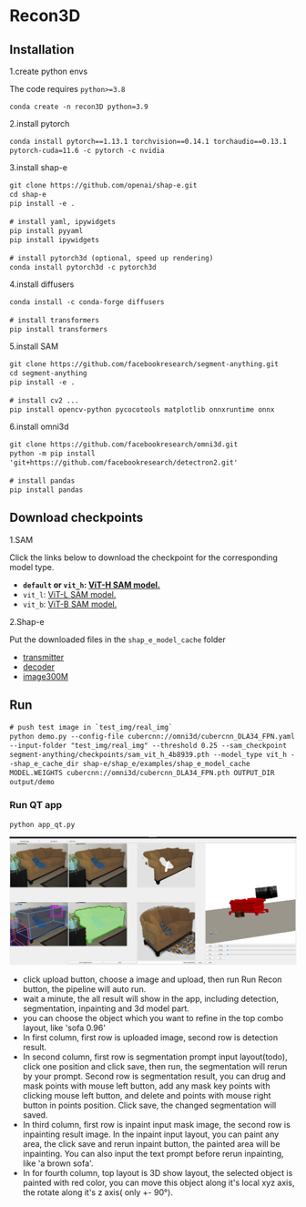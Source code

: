 # Recon3D

## Installation

1.create python envs

The code requires `python>=3.8`

```
conda create -n recon3D python=3.9
```

2.install pytorch

```
conda install pytorch==1.13.1 torchvision==0.14.1 torchaudio==0.13.1 pytorch-cuda=11.6 -c pytorch -c nvidia
```

3.install shap-e

```
git clone https://github.com/openai/shap-e.git
cd shap-e
pip install -e .

# install yaml, ipywidgets
pip install pyyaml
pip install ipywidgets

# install pytorch3d (optional, speed up rendering)
conda install pytorch3d -c pytorch3d
```

4.install diffusers

```
conda install -c conda-forge diffusers

# install transformers
pip install transformers
```

5.install SAM

```
git clone https://github.com/facebookresearch/segment-anything.git
cd segment-anything
pip install -e .

# install cv2 ...
pip install opencv-python pycocotools matplotlib onnxruntime onnx
```

6.install omni3d

```
git clone https://github.com/facebookresearch/omni3d.git
python -m pip install 'git+https://github.com/facebookresearch/detectron2.git'

# install pandas
pip install pandas
```


## Download checkpoints

1.SAM

Click the links below to download the checkpoint for the corresponding model type.

- **`default` or `vit_h`: [ViT-H SAM model.](https://dl.fbaipublicfiles.com/segment_anything/sam_vit_h_4b8939.pth)**
- `vit_l`: [ViT-L SAM model.](https://dl.fbaipublicfiles.com/segment_anything/sam_vit_l_0b3195.pth)
- `vit_b`: [ViT-B SAM model.](https://dl.fbaipublicfiles.com/segment_anything/sam_vit_b_01ec64.pth)

2.Shap-e

Put the downloaded files in the `shap_e_model_cache` folder

- [transmitter](https://openaipublic.azureedge.net/main/shap-e/transmitter.pt)
- [decoder](https://openaipublic.azureedge.net/main/shap-e/vector_decoder.pt)
- [image300M](https://openaipublic.azureedge.net/main/shap-e/image_cond.pt)



## Run
```
# push test image in `test_img/real_img`
python demo.py --config-file cubercnn://omni3d/cubercnn_DLA34_FPN.yaml --input-folder "test_img/real_img" --threshold 0.25 --sam_checkpoint segment-anything/checkpoints/sam_vit_h_4b8939.pth --model_type vit_h --shap_e_cache_dir shap-e/shap_e/examples/shap_e_model_cache  MODEL.WEIGHTS cubercnn://omni3d/cubercnn_DLA34_FPN.pth OUTPUT_DIR output/demo
```

### Run QT app
```
python app_qt.py
```
![app image](./app.png)
- click upload button, choose a image and upload, then run Run Recon button, the pipeline will auto run.
- wait a minute, the all result will show in the app, including detection, segmentation, inpainting and 3d model part.
- you can choose the object which you want to refine in the top combo layout, like 'sofa 0.96'
- In first column, first row is uploaded image,  second row is detection result.
- In second column, first row is segmentation prompt input layout(todo), click one position and click save, then run, the segmentation will rerun by your prompt. Second row is segmentation result, you can drug and mask points with  mouse left button, add any mask key points with clicking mouse left button, and delete and points with mouse right button in points position. Click save, the changed segmentation will saved.
- In third column, first row is inpaint input mask image, the second row is inpainting result image. In the inpaint input layout, you can paint any area, the click save and rerun inpaint button, the painted area will be inpainting. You can also input the text prompt before rerun inpainting, like 'a brown sofa'.
- In for fourth column, top layout is 3D show layout, the selected object is painted with red color, you can move this object along it's local xyz axis, the rotate along it's z axis( only +- 90°).

